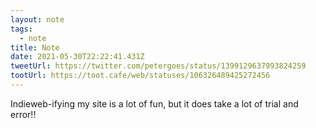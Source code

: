 ```yaml
---
layout: note
tags:
  - note
title: Note
date: 2021-05-30T22:22:41.431Z
tweetUrl: https://twitter.com/petergoes/status/1399129637993824259
tootUrl: https://toot.cafe/web/statuses/106326489425272456
---
```

Indieweb-ifying my site is a lot of fun, but it does take a lot of trial and error!! 